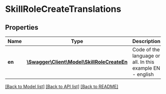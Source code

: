 # SkillRoleCreateTranslations

## Properties
Name | Type | Description | Notes
------------ | ------------- | ------------- | -------------
**en** | [**\Swagger\Client\Model\SkillRoleCreateEn**](SkillRoleCreateEn.md) | Code of the language or all. In this example EN - english | 

[[Back to Model list]](../README.md#documentation-for-models) [[Back to API list]](../README.md#documentation-for-api-endpoints) [[Back to README]](../README.md)



